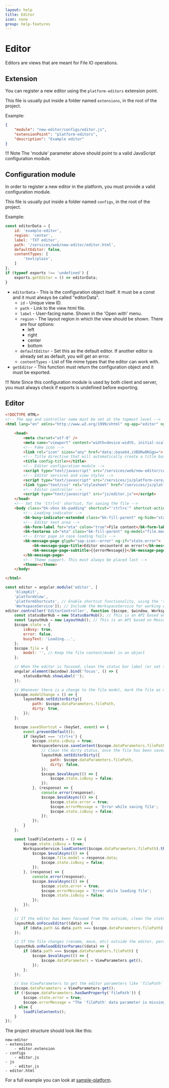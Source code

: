 ```yaml
---
layout: help
title: Editor
icon: none
group: help-features
---
```


Editor
===

Editors are views that are meant for File IO operations.

Extension
---

You can register a new editor using the `platform-editors` extension point.

This file is usually put inside a folder named `extensions`, in the root of the project.

Example:

```json
{
    "module": "new-editor/configs/editor.js",
    "extensionPoint": "platform-editors",
    "description": "Example editor"
}
```

!!! Note
	The 'module' parameter above should point to a valid JavaScript configuration module.

Configuration module
---

In order to register a new editor in the platform, you must provide a valid configuration module.

This file is usually put inside a folder named `configs`, in the root of the project.

Example:

```javascript
const editorData = {
	id: 'example-editor',
	region: 'center',
	label: 'TXT editor',
	path: '/services/web/new-editor/editor.html',
    defaultEditor: false,
	contentTypes: [
		'text/plain',
	]
};
if (typeof exports !== 'undefined') {
	exports.getEditor = () => editorData;
}
```

* `editorData` - This is the configuration object itself. It must be a const and it must always be called "editorData".
	* `id` - Unique view ID.
	* `path` - Link to the view html file.
	* `label` - User-facing name. Shown in the 'Open with' menu.
    * `region` - The layout region in which the view should be shown. There are four options:
        * left
        * right
        * center
        * bottom
    * `defaultEditor` - Set this as the default editor. If another editor is already set as default, you will get an error.
    * `contentTypes` - List of file mime types that the editor can work with.
* `getEditor` - This function must return the configuration object and it must be exported.

!!! Note
	Since this configuration module is used by both client and server, you must always check if exports is undefined before exporting.

Editor
---

```html
<!DOCTYPE HTML>
<!-- The app and controller name must be set at the topmost level -->
<html lang="en" xmlns="http://www.w3.org/1999/xhtml" ng-app="editor" ng-controller="EditorController">

	<head>
		<meta charset="utf-8" />
		<meta name="viewport" content="width=device-width, initial-scale=1">
		<!-- Fake icon -->
		<link rel="icon" sizes="any" href="data:;base64,iVBORw0KGgo=">
		<!-- Title directive that will automatically create a title based on the view config -->
		<title config-title></title>
		<!-- Editor configuration module -->
		<script type="text/javascript" src="/services/web/new-editor/configs/editor.js"></script>
		<!-- Editor services and view styles -->
		<script type="text/javascript" src="/services/js/platform-core/services/loader.js?id=editor-js"></script>
		<link type="text/css" rel="stylesheet" href="/services/js/platform-core/services/loader.js?id=view-css" />
		<!-- Editor controller -->
		<script type="text/javascript" src="js/editor.js"></script>
	</head>
    <!-- Set the 'Ctrl+S' shortcut, for saving the file -->
	<body class="bk-vbox bk-padding" shortcut="'ctrl+s'" shortcut-action="saveShortcut">
		<!-- Loading indicator -->
		<bk-busy-indicator-extended class="bk-fill-parent" ng-hide="state.error || !state.isBusy" size="l">{{::state.busyText}}</bk-busy-indicator-extended>
		<!-- Editor text area -->
		<bk-form-label for="eta" colon="true">File content</bk-form-label>
		<bk-textarea id="eta" class="bk-fill-parent" ng-model="file.model" ng-change="modelChange()" ng-show="!state.error && !state.isBusy"></bk-textarea>
		<!-- Error page in case loading fails -->
		<bk-message-page glyph="sap-icon--error" ng-if="state.error">
			<bk-message-page-title>Editor encounterd an error!</bk-message-page-title>
			<bk-message-page-subtitle>{{errorMessage}}</bk-message-page-subtitle>
		</bk-message-page>
		<!-- Theme support. This must always be placed last -->
		<theme></theme>
	</body>

</html>
```

```javascript
const editor = angular.module('editor', [
    'blimpKit',
    'platformView',
    'platformShortcuts', // Enable shortcut functionality, using the 'shortcut' directive
    'WorkspaceService']); // Include the WorkspaceService for working with files
editor.controller('EditorController', function ($scope, $window, WorkspaceService, ViewParameters) {
    const statusBarHub = new StatusBarHub(); // This is an API based on MessageHub for communicating with the shell's status bar
    const layoutHub = new LayoutHub(); // This is an API based on MessageHub for communicating with the layout
    $scope.state = {
        isBusy: true,
        error: false,
        busyText: 'Loading...',
    };
    $scope.file = {
        model: '', // Keep the file content/model in an object
    };

    // When the editor is focused, clean the status bar label (or set the proper one).
    angular.element($window).bind('focus', () => {
        statusBarHub.showLabel('');
    });

    // Whenever there is a change to the file model, mark the file as dirty
    $scope.modelChange = () => {
        layoutHub.setEditorDirty({
            path: $scope.dataParameters.filePath,
            dirty: true,
        });
    };

    $scope.saveShortcut = (keySet, event) => {
        event.preventDefault();
        if (keySet === 'ctrl+s') {
            $scope.state.isBusy = true;
            WorkspaceService.saveContent($scope.dataParameters.filePath, $scope.file.model).then(() => {
                // Clean the dirty status, once the file has been saved.
                layoutHub.setEditorDirty({
                    path: $scope.dataParameters.filePath,
                    dirty: false,
                });
                $scope.$evalAsync(() => {
                    $scope.state.isBusy = false;
                });
            }, (response) => {
                console.error(response);
                $scope.$evalAsync(() => {
                    $scope.state.error = true;
                    $scope.errorMessage = 'Error while saving file';
                    $scope.state.isBusy = false;
                });
            });
        }
    };

    const loadFileContents = () => {
        $scope.state.isBusy = true;
        WorkspaceService.loadContent($scope.dataParameters.filePath).then((response) => {
            $scope.$evalAsync(() => {
                $scope.file.model = response.data;
                $scope.state.isBusy = false;
            });
        }, (response) => {
            console.error(response);
            $scope.$evalAsync(() => {
                $scope.state.error = true;
                $scope.errorMessage = 'Error while loading file';
                $scope.state.isBusy = false;
            });
        });
    };

    // If the editor has been focused from the outside, clean the status bar label (or set the proper one).
    layoutHub.onFocusEditor((data) => {
        if (data.path && data.path === $scope.dataParameters.filePath) statusBarHub.showLabel('');
    });

    // If the file changes (rename, move, etc) outside the editor, parameters will be changed and should be reloaded.
    layoutHub.onReloadEditorParams((data) => {
        if (data.path === $scope.dataParameters.filePath) {
            $scope.$evalAsync(() => {
                $scope.dataParameters = ViewParameters.get();
            });
        };
    });

    // Use ViewParameters to get the editor parameters like 'filePath'
    $scope.dataParameters = ViewParameters.get();
    if (!$scope.dataParameters.hasOwnProperty('filePath')) {
        $scope.state.error = true;
        $scope.errorMessage = "The 'filePath' data parameter is missing.";
    } else {
        loadFileContents();
    }
});
```

The project structure should look like this:

```
new-editor
- extensions
    - editor.extension
- configs
    - editor.js
- js
    - editor.js
- editor.html
```

For a full example you can look at [sample-platform](https://github.com/dirigiblelabs/sample-platform).
